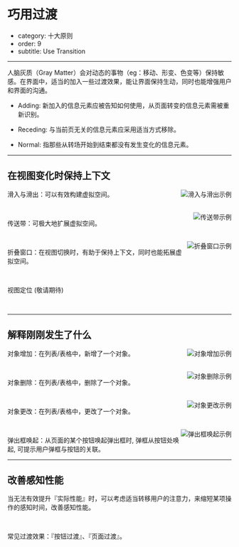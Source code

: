 # 巧用过渡

- category: 十大原则
- order: 9
- subtitle: Use Transition

---

人脑灰质（Gray Matter）会对动态的事物（eg：移动、形变、色变等）保持敏感。在界面中，适当的加入一些过渡效果，能让界面保持生动，同时也能增强用户和界面的沟通。

- Adding: 新加入的信息元素应被告知如何使用，从页面转变的信息元素需被重新识别。

- Receding: 与当前页无关的信息元素应采用适当方式移除。

- Normal: 指那些从转场开始到结束都没有发生变化的信息元素。

---


## 在视图变化时保持上下文

<img class="preview-img" align="right" alt="滑入与滑出示例" src="https://os.alipayobjects.com/rmsportal/EejaUGsyExkXyXr.mp4" type="video" />

滑入与滑出：可以有效构建虚拟空间。

<br>

<img class="preview-img" align="right" alt="传送带示例" src="https://os.alipayobjects.com/rmsportal/GIutPgZMTyfFfrH.mp4" type="video" />


传送带：可极大地扩展虚拟空间。

<br>

<img class="preview-img" align="right" alt="折叠窗口示例" src="https://os.alipayobjects.com/rmsportal/ERKhqHlcHiCDSQu.mp4" type="video" />


折叠窗口：在视图切换时，有助于保持上下文，同时也能拓展虚拟空间。

<br>

视图定位 (敬请期待)

<br>

---

## 解释刚刚发生了什么


<img class="preview-img" align="right" alt="对象增加示例" description="新增一条对象时，该行『高亮』告知用户这是新增项；几秒后『高亮』消失，以免过度干扰用户。" src="https://os.alipayobjects.com/rmsportal/FqkQMyFqNqielOw.mp4" type="video" />


对象增加：在列表/表格中，新增了一个对象。

<br>

<img class="preview-img" align="right" alt="对象删除示例" src="https://os.alipayobjects.com/rmsportal/pnNkNIMoowmGUQy.mp4" type="video" />

对象删除：在列表/表格中，删除了一个对象。

<br>

<img class="preview-img" align="right" alt="对象更改示例" description="状态一：用户更改了『详情』中的值；<br>状态二：用户点击『保存』后，详情所在的网格出现『黄底』，表明该对象发生了更改；<br>状态三：底色持续『 1 秒』后消失，回复正常。" src="https://os.alipayobjects.com/rmsportal/XrUIWmsmOlEnZGc.mp4" type="video" />

对象更改：在列表/表格中，更改了一个对象。

<br>

<img class="preview-img" align="right" alt="弹出框唤起示例" src="https://os.alipayobjects.com/rmsportal/gSNilqbiXOufDXF.mp4" type="video" />

弹出框唤起：从页面的某个按钮唤起弹出框时, 弹框从按钮处唤起, 可提示用户弹框与按钮的关联。

---

## 改善感知性能

当无法有效提升『实际性能』时，可以考虑适当转移用户的注意力，来缩短某项操作的感知时间，改善感知性能。

<br>



常见过渡效果：『按钮过渡』、『页面过渡』。

<script src="/static/motionDemoLoad.js"></script>
